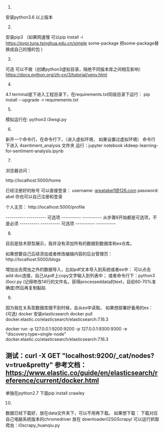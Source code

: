 

1.
安装python3.6 以上版本

2. 
安装pip3 
（如果网速慢 可以pip install -i https://pypi.tuna.tsinghua.edu.cn/simple some-package  把some-package替换成自己的慢的包 )

3.
可选  可以不做（创建python3虚拟目录，隔绝不同版本库之间相互影响）
https://docs.python.org/zh-cn/3/tutorial/venv.html

4.
4.1
terminal底下进入工程目录下，在requirements.txt同级目录下运行：
pip install --upgrade -r requirements.txt

5.
模拟运行在:
python3 i3wsgi.py


6.

新开一个命令行，在命令行下，（进入虚拟环境， 如果设置过虚拟环境）
命令行下进入 4sentiment_analysis 文件夹
运行：jupyter notebook i4deep-learning-for-sentiment-analysis.ipynb



7.
浏览器访问：

http://localhost:5000/home

已经注册好的账号 可以直接登录：
username: greatabel1@126.com 
password: abel
你也可以自己注册和登录


个人主页： http://localhost:5000/profile




---------- ---------- 可选项 ---------- ---------- 
从步骤8开始都是可选项，不是必须
---------- ---------- 可选项 ---------- ---------- 

8.
目前是技术原型展示，我并没有添加所有的数据到数据库和es仓库。

如果想要自己后续添加或者修改编辑内容的后台管理页：
http://localhost:5000/blogs

增加出去爬虫之外的数据导入，比如pdf文本导入到系统或者es中：
可以点击 add doc连接，自己从pdf上copy文字输入到列表中；
或者命令行下：python3 i0ocr.py (记得修改14行的文件名，获得processeddata的text，目前60-70%准确度)然后再复制黏贴

9.
因为我在关系型数据库搜不到时候，会从es中读取。
如果想部署好备用的es：
(可选) docker 安装elasticsearch
docker pull docker.elastic.co/elasticsearch/elasticsearch:7.16.3

docker run -p 127.0.0.1:9200:9200 -p 127.0.0.1:9300:9300 -e "discovery.type=single-node" docker.elastic.co/elasticsearch/elasticsearch:7.16.3


测试：curl -X GET "localhost:9200/_cat/nodes?v=true&pretty"
参考文档： https://www.elastic.co/guide/en/elasticsearch/reference/current/docker.html
-

单独在python2.7 下面pip install crawley


10.
数据已经下载好，放在data文件夹下，可以不用再下载。
如果想下载：
下载对应自己电脑系统版本的chromedriver 放在 downloader/i2SGScrapy/
可以运行抓取爬虫：i0scrapy_huanqiu.py
